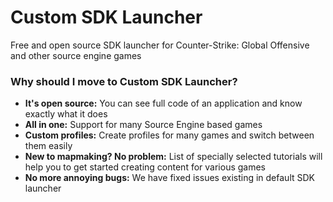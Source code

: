 # Custom SDK Launcher

Free and open source SDK launcher for Counter-Strike: Global Offensive and other source engine games

### Why should I move to Custom SDK Launcher?

- **It's open source:** You can see full code of an application and know exactly what it does
- **All in one:** Support for many Source Engine based games
- **Custom profiles:** Create profiles for many games and switch between them easily
- **New to mapmaking? No problem:** List of specially selected tutorials will help you to get started creating content for various games
- **No more annoying bugs:** We have fixed issues existing in default SDK launcher
